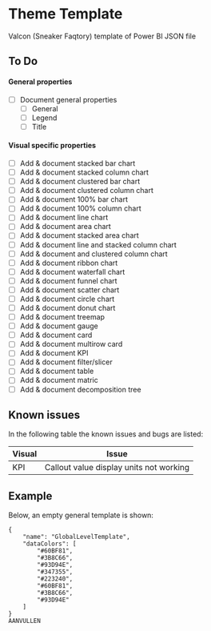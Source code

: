 # Theme Template

Valcon (Sneaker Faqtory) template of Power BI JSON file

## To Do

#### General properties
- [ ] Document general properties
    - [ ] General
    - [ ] Legend
    - [ ] Title
#### Visual specific properties
- [ ] Add & document stacked bar chart
- [ ] Add & document stacked column chart
- [ ] Add & document clustered bar chart
- [ ] Add & document clustered column chart
- [ ] Add & document 100% bar chart
- [ ] Add & document 100% column chart
- [ ] Add & document line chart
- [ ] Add & document area chart
- [ ] Add & document stacked area chart
- [ ] Add & document line and stacked column chart
- [ ] Add & document and clustered column chart
- [ ] Add & document ribbon chart
- [ ] Add & document waterfall chart
- [ ] Add & document funnel chart
- [ ] Add & document scatter chart
- [ ] Add & document circle chart
- [ ] Add & document donut chart
- [ ] Add & document treemap
- [ ] Add & document gauge
- [ ] Add & document card
- [ ] Add & document multirow card
- [ ] Add & document KPI
- [ ] Add & document filter/slicer
- [ ] Add & document table
- [ ] Add & document matric
- [ ] Add & document decomposition tree

## Known issues


In the following table the known issues and bugs are listed:
 
| Visual    | Issue                                  |
|-----------|----------------------------------------|
| KPI       | Callout value display units not working|


## Example

Below, an empty general template is shown:
```
{
    "name": "GlobalLevelTemplate",
    "dataColors": [
        "#60BF81",
        "#3B8C66",
        "#93D94E",
        "#347355",
        "#223240",
        "#60BF81",
        "#3B8C66",
        "#93D94E"
    ]
}
AANVULLEN
```